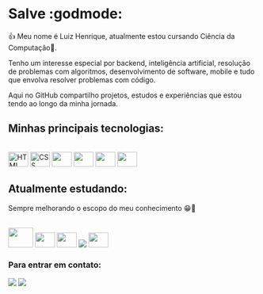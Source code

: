 # Salve :godmode:

👍 Meu nome é Luiz Henrique, atualmente estou cursando Ciência da Computação🧠.

Tenho um interesse especial por backend, inteligência artificial, resolução de problemas com algoritmos, desenvolvimento de software, mobile e tudo que envolva resolver problemas com código.

Aqui no GitHub compartilho projetos, estudos e experiências que estou tendo ao longo da minha jornada.

## Minhas principais tecnologias:
<div style = "display: inline_block"><br>
<img height="30" width="40" alt = "HTML" src="https://cdn.jsdelivr.net/gh/devicons/devicon@latest/icons/html5/html5-original.svg" />
<img height="30" width="40" alt = "CSS" src="https://cdn.jsdelivr.net/gh/devicons/devicon@latest/icons/css3/css3-original.svg" />
<img height="30" width="40" src="https://cdn.jsdelivr.net/gh/devicons/devicon@latest/icons/javascript/javascript-original.svg" />
<img height="30" width="40" src="https://cdn.jsdelivr.net/gh/devicons/devicon@latest/icons/react/react-original.svg" />
<img height="30" width="40" src="https://cdn.jsdelivr.net/gh/devicons/devicon@latest/icons/aftereffects/aftereffects-original.svg" />
<img height="30" width="40" src="https://cdn.jsdelivr.net/gh/devicons/devicon@latest/icons/premierepro/premierepro-original.svg" />

</div>

## Atualmente estudando:
Sempre melhorando o escopo do meu conhecimento 😁🧠
<div style = "display: inline_block"><br>
<img height="40" width="50" src="https://cdn.jsdelivr.net/gh/devicons/devicon@latest/icons/java/java-original.svg" />
<img height="30" width="40" src="https://cdn.jsdelivr.net/gh/devicons/devicon@latest/icons/nodejs/nodejs-original-wordmark.svg" />
<img height="30" width="40" src="https://cdn.jsdelivr.net/gh/devicons/devicon@latest/icons/c/c-original.svg" />
<img src="https://cdn.jsdelivr.net/gh/devicons/devicon@latest/icons/cplusplus/cplusplus-original.svg" />      
<img height="30" width="40" src="https://cdn.jsdelivr.net/gh/devicons/devicon@latest/icons/python/python-original.svg" />

</div>

### Para entrar em contato:
<a href = "https://www.linkedin.com/in/luiz-henrique-barbosa-dias-23aab3312/" target="_blank"><img src="https://img.shields.io/badge/LinkedIn-0077B5?style=for-the-badge&logo=linkedin&logoColor=white"  target="_blank"></a>
<a href = "mailto:luhebadi@gmail.com" target="_blank"><img src="https://img.shields.io/badge/Gmail-D14836?style=for-the-badge&logo=gmail&logoColor=white"  target="_blank"></a>
